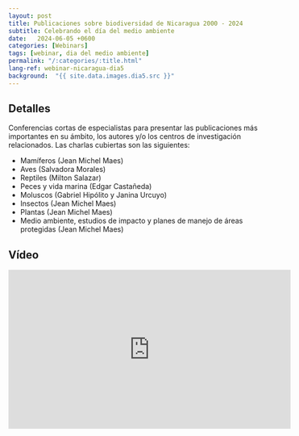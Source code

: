 ```yaml
---
layout: post
title: Publicaciones sobre biodiversidad de Nicaragua 2000 - 2024
subtitle: Celebrando el día del medio ambiente
date:   2024-06-05 +0600
categories: [Webinars]    
tags: [webinar, dia del medio ambiente]
permalink: "/:categories/:title.html"
lang-ref: webinar-nicaragua-dia5
background:  "{{ site.data.images.dia5.src }}"
---
```


## Detalles

Conferencias cortas de especialistas para presentar las publicaciones más importantes en su ámbito, los autores y/o los centros de investigación relacionados. Las charlas cubiertas son las siguientes:

- Mamíferos (Jean Michel Maes)
- Aves (Salvadora Morales)
- Reptiles (Milton Salazar)
- Peces y vida marina (Edgar Castañeda)
- Moluscos (Gabriel Hipólito y Janina Urcuyo)
- Insectos (Jean Michel Maes)
- Plantas (Jean Michel Maes)
- Medio ambiente, estudios de impacto y planes de manejo de áreas protegidas (Jean Michel Maes)


<!-- | Expositor                         | Tema de presentación |
| --------------------------------- | -------------------- |
| Jean Michel Maes                  | Mamíferos |
| Salvadora Morales                 | Aves |
| Milton Salazar                    | Reptiles |
| Edgar Castañeda                   | Peces y vida marina |
| Gabriel Hipólito y Janina Urcuyo  | Moluscos |
| Jean Michel Maes                  | Insectos |
| Jean Michel Maes                  | Plantas |
| Jean Michel Maes                  | Medio ambiente, estudios de impacto y planes de manejo de áreas protegidas | -->


## Vídeo

<iframe width="560" height="315" src="https://www.youtube.com/embed/videoseries?si=jWWyhK2trnhDr-Bv&amp;list=PLiP4keNeUXymGibjqwDTNg-0o22zpnf8X" title="YouTube video player" frameborder="0" allow="accelerometer; autoplay; clipboard-write; encrypted-media; gyroscope; picture-in-picture; web-share" referrerpolicy="strict-origin-when-cross-origin" allowfullscreen></iframe>